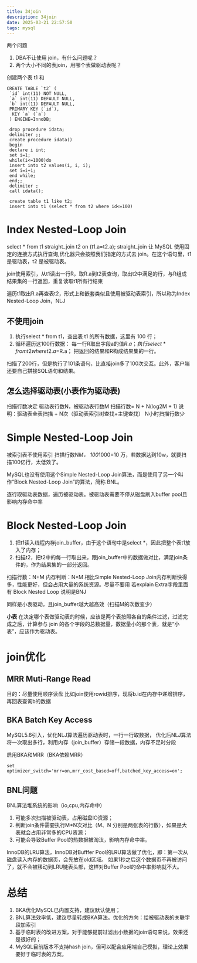 ```yaml
---
title: 34join
description: 34join
date: 2025-03-21 22:57:50
tags: mysql
---
```

两个问题
1. DBA不让使用 join，有什么问题呢？
2. 两个大小不同的表join，用哪个表做驱动表呢？

创建两个表 t1 和 
```
CREATE TABLE `t2` (
 `id` int(11) NOT NULL,
 `a` int(11) DEFAULT NULL,
 `b` int(11) DEFAULT NULL,
 PRIMARY KEY (`id`),
  KEY `a` (`a`)
 ) ENGINE=InnoDB;

 drop procedure idata;
 delimiter ;;
 create procedure idata()
 begin
 declare i int;
 set i=1;
 while(i<=1000)do
 insert into t2 values(i, i, i);
 set i=i+1;
 end while;
 end;;
 delimiter ;
 call idata();

 create table t1 like t2;
 insert into t1 (select * from t2 where id<=100)
 ```

# Index Nested-Loop Join
select * from t1 straight_join t2 on (t1.a=t2.a);
straight_join 让 MySQL 使用固定的连接方式执行查询,优化器只会按照我们指定的方式去 join。在这个语句里，t1 是驱动表，t2 是被驱动表。

join使用索引，从t1读出一行R，取R.a到t2表查询，取出t2中满足的行，与R组成结果集的一行返回，重复读取t1所有行结束

遍历t1取出R.a再查表t2，形式上和嵌套类似且使用被驱动表索引，所以称为Index Nested-Loop Join，NLJ

## 不使用join
1. 执行select * from t1，查出表 t1 的所有数据，这里有 100 行；
2. 循环遍历这100行数据：
每一行R取出字段a的值$R.a；
执行select * from t2 where t2.a=$R.a；
把返回的结果和R构成结果集的一行。

扫描了200行，但是执行了101条语句，比直接join多了100次交互。此外，客户端还要自己拼接SQL语句和结果。

## 怎么选择驱动表(小表作为驱动表)
扫描行数决定
驱动表行数N，被驱动表行数M
扫描行数= N + N(log2M + 1) 
说明：驱动表全表扫描 + N次（驱动表索引树查找+主键查找）
N小时扫描行数少

# Simple Nested-Loop Join
被索引表不使用索引
扫描行数N*M， 
100*1000=10 万，若数据达到10w，就要扫描100亿行，太低效了。

MySQL也没有使用这个Simple Nested-Loop Join算法，而是使用了另一个叫作“Block Nested-Loop Join”的算法，简称 BNL。

逐行取驱动表数据，遍历被驱动表。被驱动表需要不停从磁盘刷入buffer pool且影响内存命中率

# Block Nested-Loop Join
1. 把t1读入线程内存join_buffer，由于这个语句中是select *，因此把整个表t1放入了内存；
2. 扫描t2，把t2中的每一行取出来，跟join_buffer中的数据做对比，满足join条件的，作为结果集的一部分返回。

扫描行数：N+M
内存判断：N*M
相比Simple Nested-Loop Join内存判断快得多，性能更好，但会占用大量的系统资源。尽量不要用
若explain Extra字段里面有 Block Nested Loop 说明是BNJ

同样是小表驱动，且join_buffer越大越高效（扫描M的次数变少）

**小表**
在决定哪个表做驱动表的时候，应该是两个表按照各自的条件过滤，过滤完成之后，计算参与 join 的各个字段的总数据量，数据量小的那个表，就是“小表”，应该作为驱动表。

# join优化
## MRR Muti-Range Read
目的：尽量使用顺序读盘
比如join使用rowid排序，现将b.id在内存中递增排序，再回表查询b的数据

## BKA Batch Key Access
MySQL5.6引入，优化NLJ算法遍历驱动表时，一行一行取数据，
优化后NLJ算法将一次取出多行，利用内存（join_buffer）存储一段数据，内存不足时分段

启用BKA和MRR（BKA依赖MRR）
```
set optimizer_switch='mrr=on,mrr_cost_based=off,batched_key_access=on';
```
## BNL问题
BNL算法堆系统的影响（io,cpu,内存命中）
1. 可能多次扫描被驱动表，占用磁盘IO资源；
2. 判断join条件需要执行M*N次对比（M、N 分别是两张表的行数），如果是大表就会占用非常多的CPU资源；
3. 可能会导致Buffer Pool的热数据被淘汰，影响内存命中率。


InnoDB的LRU算法，InnoDB对Bufffer Pool的LRU算法做了优化，即：第一次从磁盘读入内存的数据页，会先放在old区域。
如果1秒之后这个数据页不再被访问了，就不会被移动到LRU链表头部，这样对Buffer Pool的命中率影响就不大。

# 总结
1. BKA优化MySQL已内置支持，建议默认使用；
2. BNL算法效率低，建议尽量转成BKA算法。优化的方向：给被驱动表的关联字段加索引
3. 基于临时表的改进方案，对于能够提前过滤出小数据的join语句来说，效果还是很好的；
4. MySQL目前版本不支持hash join，但可以配合应用端自己模拟，理论上效果要好于临时表的方案。


















